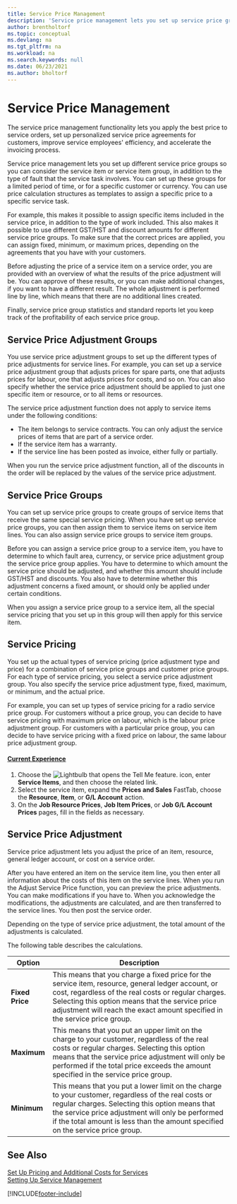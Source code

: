 ```yaml
---
title: Service Price Management
description: 'Service price management lets you set up service price groups, service pricing, service pricing adjustment and more.'
author: brentholtorf
ms.topic: conceptual
ms.devlang: na
ms.tgt_pltfrm: na
ms.workload: na
ms.search.keywords: null
ms.date: 06/23/2021
ms.author: bholtorf
---
```

# <a name="service-price-management"></a><a name="service-price-management"></a><a name="service-price-management"></a>Service Price Management
The service price management functionality lets you apply the best price to service orders, set up personalized service price agreements for customers, improve service employees' efficiency, and accelerate the invoicing process.  
  
Service price management lets you set up different service price groups so you can consider the service item or service item group, in addition to the type of fault that the service task involves. You can set up these groups for a limited period of time, or for a specific customer or currency. You can use price calculation structures as templates to assign a specific price to a specific service task.  
  
For example, this makes it possible to assign specific items included in the service price, in addition to the type of work included. This also makes it possible to use different GST/HST and discount amounts for different service price groups. To make sure that the correct prices are applied, you can assign fixed, minimum, or maximum prices, depending on the agreements that you have with your customers.  
  
Before adjusting the price of a service item on a service order, you are provided with an overview of what the results of the price adjustment will be. You can approve of these results, or you can make additional changes, if you want to have a different result. The whole adjustment is performed line by line, which means that there are no additional lines created.  
  
Finally, service price group statistics and standard reports let you keep track of the profitability of each service price group.  
  
## <a name="service-price-adjustment-groups"></a><a name="service-price-adjustment-groups"></a><a name="service-price-adjustment-groups"></a>Service Price Adjustment Groups
You use service price adjustment groups to set up the different types of price adjustments for service lines. For example, you can set up a service price adjustment group that adjusts prices for spare parts, one that adjusts prices for labour, one that adjusts prices for costs, and so on. You can also specify whether the service price adjustment should be applied to just one specific item or resource, or to all items or resources.  
  
The service price adjustment function does not apply to service items under the following conditions:

* The item belongs to service contracts. You can only adjust the service prices of items that are part of a service order. 
* If the service item has a warranty. 
* If the service line has been posted as invoice, either fully or partially.  
  
When you run the service price adjustment function, all of the discounts in the order will be replaced by the values of the service price adjustment.  
  
## <a name="service-price-groups"></a><a name="service-price-groups"></a><a name="service-price-groups"></a>Service Price Groups
You can set up service price groups to create groups of service items that receive the same special service pricing. When you have set up service price groups, you can then assign them to service items on service item lines. You can also assign service price groups to service item groups.  
  
Before you can assign a service price group to a service item, you have to determine to which fault area, currency, or service price adjustment group the service price group applies. You have to determine to which amount the service price should be adjusted, and whether this amount should include GST/HST and discounts. You also have to determine whether this adjustment concerns a fixed amount, or should only be applied under certain conditions.  
  
When you assign a service price group to a service item, all the special service pricing that you set up in this group will then apply for this service item.  
  
## <a name="service-pricing"></a><a name="service-pricing"></a><a name="service-pricing"></a>Service Pricing
You set up the actual types of service pricing (price adjustment type and price) for a combination of service price groups and customer price groups. For each type of service pricing, you select a service price adjustment group. You also specify the service price adjustment type, fixed, maximum, or minimum, and the actual price.  
  
For example, you can set up types of service pricing for a radio service price group. For customers without a price group, you can decide to have service pricing with maximum price on labour, which is the labour price adjustment group. For customers with a particular price group, you can decide to have service pricing with a fixed price on labour, the same labour price adjustment group.  

#### [Current Experience](#tab/current-experience)
1. Choose the ![Lightbulb that opens the Tell Me feature.](media/ui-search/search_small.png "Tell me what you want to do") icon, enter **Service Items**, and then choose the related link.  
2. Select the service item, expand the **Prices and Sales** FastTab, choose the **Resource**, **Item**, or **G/L Account** action.
3. On the **Job Resource Prices**, **Job Item Prices**, or **Job G/L Account Prices** pages, fill in the fields as necessary.

  
## <a name="service-price-adjustment"></a><a name="service-price-adjustment"></a><a name="service-price-adjustment"></a>Service Price Adjustment
Service price adjustment lets you adjust the price of an item, resource, general ledger account, or cost on a service order.  
  
After you have entered an item on the service item line, you then enter all information about the costs of this item on the service lines. When you run the Adjust Service Price function, you can preview the price adjustments. You can make modifications if you have to. When you acknowledge the modifications, the adjustments are calculated, and are then transferred to the service lines. You then post the service order.  
  
Depending on the type of service price adjustment, the total amount of the adjustments is calculated.  
  
The following table describes the calculations.  
  
|Option | Description |  
|----------------------------------|---------------------------------------|  
|**Fixed Price**|This means that you charge a fixed price for the service item, resource, general ledger account, or cost, regardless of the real costs or regular charges. Selecting this option means that the service price adjustment will reach the exact amount specified in the service price group.|  
|**Maximum**|This means that you put an upper limit on the charge to your customer, regardless of the real costs or regular charges. Selecting this option means that the service price adjustment will only be performed if the total price exceeds the amount specified in the service price group.|  
|**Minimum**|This means that you put a lower limit on the charge to your customer, regardless of the real costs or regular charges. Selecting this option means that the service price adjustment will only be performed if the total amount is less than the amount specified on the service price group.|  
  
## <a name="see-also"></a><a name="see-also"></a><a name="see-also"></a>See Also
[Set Up Pricing and Additional Costs for Services](service-how-setup-service-costs-pricing.md)  
[Setting Up Service Management](service-setup-service.md)  


[!INCLUDE[footer-include](includes/footer-banner.md)]
